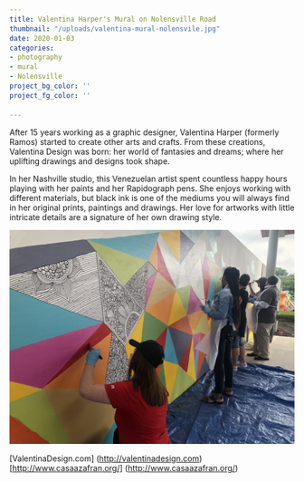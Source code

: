 ```yaml
---
title: Valentina Harper's Mural on Nolensville Road
thumbnail: "/uploads/valentina-mural-nolensvile.jpg"
date: 2020-01-03
categories:
- photography
- mural
- Nolensville
project_bg_color: ''
project_fg_color: ''

---
```

After 15 years working as a graphic designer, Valentina Harper (formerly Ramos) started to create other arts and crafts. From these creations, Valentina Design was born: her world of fantasies and dreams; where her uplifting drawings and designs took shape.

In her Nashville studio, this Venezuelan artist spent countless happy hours playing with her paints and her Rapidograph pens. She enjoys working with different materials, but black ink is one of the mediums you will always find in her original prints, paintings and drawings. Her love for artworks with little intricate details are a signature of her own drawing style.

![Valentina art](/uploads/valentina-mural-nolensvile.jpg)
<!-- ![Valentina art](/uploads/valentina/hello_person.jpg)
![Valentina art](/uploads/valentina/aaron.jpg)
![Valentina art](/uploads/valentina/alexis.jpg)
![Valentina art](/uploads/valentina/arabella2.jpg)
![Valentina art](/uploads/valentina/barkysimeto.jpg) -->

[ValentinaDesign.com] (http://valentinadesign.com)  
[http://www.casaazafran.org/] (http://www.casaazafran.org/)


